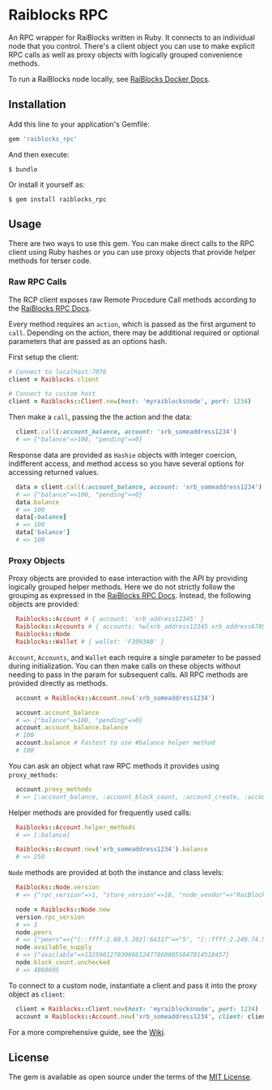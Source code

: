 # Raiblocks RPC

An RPC wrapper for RaiBlocks written in Ruby.  It connects to an individual node that you control.  There's a client object you can use to make explicit RPC calls as well as proxy objects with logically grouped convenience methods.

To run a RaiBlocks node locally, see [RaiBlocks Docker Docs](https://github.com/clemahieu/raiblocks/wiki/Docker-node).

## Installation

Add this line to your application's Gemfile:

```ruby
gem 'raiblocks_rpc'
```

And then execute:

    $ bundle

Or install it yourself as:

    $ gem install raiblocks_rpc

## Usage

There are two ways to use this gem.  You can make direct calls to the RPC client using Ruby hashes or you can use proxy objects that provide helper methods for terser code.

### Raw RPC Calls

The RCP client exposes raw Remote Procedure Call methods according to the [RaiBlocks RPC Docs](https://github.com/clemahieu/raiblocks/wiki/RPC-protocol).

Every method requires an `action`, which is passed as the first argument to `call`.  Depending on the action, there may be additional required or optional parameters that are passed as an options hash.

First setup the client:

```ruby
# Connect to localhost:7076
client = Raiblocks.client

# Connect to custom host
client = Raiblocks::Client.new(host: 'myraiblocksnode', port: 1234)
```

Then make a `call`, passing the the action and the data:

```ruby
  client.call(:account_balance, account: 'xrb_someaddress1234')
  # => {"balance"=>100, "pending"=>0}
````

Response data are provided as `Hashie` objects with integer coercion, indifferent access, and method access so you have several options for accessing returned values.

```ruby
  data = client.call(:account_balance, account: 'xrb_someaddress1234')
  # => {"balance"=>100, "pending"=>0}
  data.balance
  # => 100
  data[:balance]
  # => 100
  data['balance']
  # => 100
````

### Proxy Objects

Proxy objects are provided to ease interaction with the API by providing logically grouped helper methods. Here we do not strictly follow the grouping as expressed in the [RaiBlocks RPC Docs](https://github.com/clemahieu/raiblocks/wiki/RPC-protocol).  Instead, the following objects are provided:

```ruby
  Raiblocks::Account # { account: 'xrb_address12345' }
  Raiblocks::Accounts # { accounts: %w[xrb_address12345 xrb_address67890] }
  Raiblocks::Node
  Raiblocks::Wallet # { wallet: 'F3093AB' }
```

`Account`, `Accounts`, and `Wallet` each require a single parameter to be passed during initialization.  You can then make calls on these objects without needing to pass in the param for subsequent calls.  All RPC methods are provided directly as methods.

```ruby
  account = Raiblocks::Account.new('xrb_someaddress1234')

  account.account_balance
  # => {"balance"=>100, "pending"=>0}
  account.account_balance.balance
  # 100
  account.balance # Fastest to use #balance helper method
  # 100
```

You can ask an object what raw RPC methods it provides using `proxy_methods`:

```ruby
  account.proxy_methods
  # => [:account_balance, :account_block_count, :account_create, :account_history, :account_info, :account_key, :account_list, :account_move, :account_remove, :account_representative, :account_representative_set, :account_weight, :accounts_balances, :accounts_create, :accounts_frontiers, :accounts_pending, :delegators, :delegators_count, :frontier_count, :frontiers, :ledger, :payment_wait, :pending, :validate_account_number]
```

Helper methods are provided for frequently used calls:

```ruby
  Raiblocks::Account.helper_methods
  # => [:balance]

  Raiblocks::Account.new('xrb_someaddress1234').balance
  # => 250
```

`Node` methods are provided at both the instance and class levels:

```ruby
  Raiblocks::Node.version
  # => {"rpc_version"=>1, "store_version"=>10, "node_vendor"=>"RaiBlocks 9.0"}

  node = Raiblocks::Node.new
  version.rpc_version
  # => 1
  node.peers
  # => {"peers"=>{"[::ffff:2.80.5.202]:64317"=>"5", "[::ffff:2.249.74.58]:7075"=>"5", "[::ffff:5.9.31.82]:7077"=>"4", ... }
  node.available_supply
  # => {"available"=>132596127030666124778600855847014518457}
  node.block_count.unchecked
  # => 4868605
```

To connect to a custom node, instantiate a client and pass it into the proxy object as `client`:

```ruby
  client = Raiblocks::Client.new(host: 'myraiblocksnode', port: 1234)
  account = Raiblocks::Account.new('xrb_someaddress1234', client: client)
```

For a more comprehensive guide, see the [Wiki](https://github.com/jcraigk/ruby_raiblocks_rpc/wiki).

## License

The gem is available as open source under the terms of the [MIT License](https://opensource.org/licenses/MIT).
